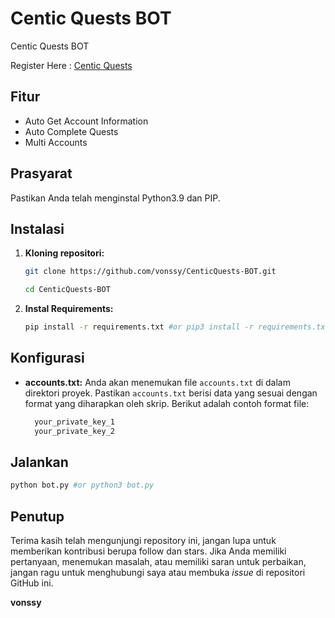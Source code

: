 # Centic Quests BOT
Centic Quests BOT

Register Here : [Centic Quests](https://centic.io/quests/daily?refferalCode=eJwFwQERACAIBLBKwINCHPDeDMZ3k0ec4q1GsTgSaYxR32LrNMMcyDDtDwSCC20=)

## Fitur

  - Auto Get Account Information
  - Auto Complete Quests
  - Multi Accounts
  
## Prasyarat

Pastikan Anda telah menginstal Python3.9 dan PIP.

## Instalasi

1. **Kloning repositori:**
   ```bash
   git clone https://github.com/vonssy/CenticQuests-BOT.git
   ```
   ```bash
   cd CenticQuests-BOT
   ```

2. **Instal Requirements:**
   ```bash
   pip install -r requirements.txt #or pip3 install -r requirements.txt
   ```

## Konfigurasi

- **accounts.txt:** Anda akan menemukan file `accounts.txt` di dalam direktori proyek. Pastikan `accounts.txt` berisi data yang sesuai dengan format yang diharapkan oleh skrip. Berikut adalah contoh format file:

  ```bash
    your_private_key_1
    your_private_key_2
  ```

## Jalankan

```bash
python bot.py #or python3 bot.py
```

## Penutup

Terima kasih telah mengunjungi repository ini, jangan lupa untuk memberikan kontribusi berupa follow dan stars.
Jika Anda memiliki pertanyaan, menemukan masalah, atau memiliki saran untuk perbaikan, jangan ragu untuk menghubungi saya atau membuka *issue* di repositori GitHub ini.

**vonssy**